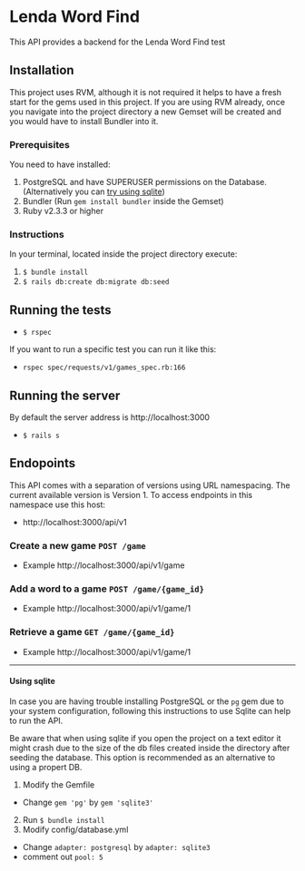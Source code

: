 # Lenda Word Find

This API provides a backend for the Lenda Word Find test

## Installation

This project uses RVM, although it is not required it helps to have a fresh start for the gems used in this project. If you are using RVM already, once you navigate into the project directory a new Gemset will be created and you would have to install Bundler into it.

### Prerequisites
You need to have installed:
1. PostgreSQL and have SUPERUSER permissions on the Database.
(Alternatively you can [try using sqlite]())
2. Bundler (Run `gem install bundler` inside the Gemset)
3. Ruby v2.3.3 or higher

### Instructions
In your terminal, located inside the project directory execute:
1. `$ bundle install`
2. `$ rails db:create db:migrate db:seed`

## Running the tests
* `$ rspec`

If you want to run a specific test you can run it like this:
* `rspec spec/requests/v1/games_spec.rb:166`

## Running the server
By default the server address is http://localhost:3000

* `$ rails s`

## Endopoints
This API comes with a separation of versions using URL namespacing.
The current available version is Version 1. To access endpoints in this namespace use this host:

* http://localhost:3000/api/v1

### Create a new game `POST /game`

* Example http://localhost:3000/api/v1/game

### Add a word to a game `POST /game/{game_id}`

* Example http://localhost:3000/api/v1/game/1

### Retrieve a game `GET /game/{game_id}`

* Example http://localhost:3000/api/v1/game/1

-----

#### Using sqlite
In case you are having trouble installing PostgreSQL or the `pg` gem due to your system configuration, following this instructions to use Sqlite can help to run the API.


Be aware that when using sqlite if you open the project on a text editor it might crash due to the size of the db files created inside the directory after seeding the database. This option is recommended as an alternative to using a propert DB.

1. Modify the Gemfile
 * Change `gem 'pg'` by `gem 'sqlite3'`
2. Run `$ bundle install`
2. Modify config/database.yml
 * Change `adapter: postgresql` by `adapter: sqlite3`
 * comment out `pool: 5`
